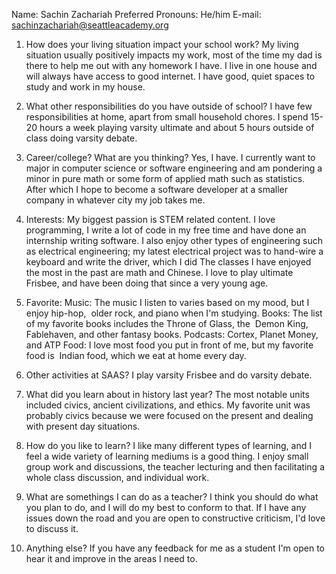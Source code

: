 Name: Sachin Zachariah
Preferred Pronouns: He/him
E-mail: sachinzachariah@seattleacademy.org

1. How does your living situation impact your school work?
My living situation usually positively impacts my work, most of the time my dad
is there to help me out with any homework I have. I live in one house and will
always have access to good internet. I have good, quiet spaces to study and 
work in my house.

2. What other responsibilities do you have outside of school?
I have few responsibilities at home, apart from small household chores. I spend
15-20 hours a week playing varsity ultimate and about 5 hours outside of class
doing varsity debate.

3. Career/college? What are you thinking?
Yes, I have. I currently want to major in computer science or software 
engineering and am pondering a minor in pure math or some form of applied math
such as statistics. After which I hope to become a software developer at a 
smaller company in whatever city my job takes me.

4. Interests:
My biggest passion is STEM related content. I love programming, I write a lot 
of code in my free time and have done an internship writing software. I also 
enjoy other types of engineering such as electrical engineering; my latest 
electrical project was to hand-wire a keyboard and write the driver, which I 
did The classes I have enjoyed the most in the past are math and Chinese. I love to 
play ultimate Frisbee, and have been doing that since a very young age.


5. Favorite:
    Music: The music I listen to varies based on my mood, but I enjoy hip-hop,
    ​       older rock, and piano when I'm studying.
    Books: The list of my favorite books includes the Throne of Glass, the 
    ​       Demon King, Fablehaven, and other fantasy books.
    Podcasts: Cortex, Planet Money, and ATP
    Food: I love most food you put in front of me, but my favorite food is 
    ​      Indian food, which we eat at home every day.

6. Other activities at SAAS?
I play varsity Frisbee and do varsity debate.

7. What did you learn about in history last year?
The most notable units included civics, ancient civilizations, and ethics. My
favorite unit was probably civics because we were focused on the present and 
dealing with present day situations. 

8. How do you like to learn?
I like many different types of learning, and I feel a wide variety of learning
mediums is a good thing. I enjoy small group work and discussions, the teacher
lecturing and then facilitating a whole class discussion, and individual work.

9. What are somethings I can do as a teacher?
I think you should do what you plan to do, and I will do my best to conform to
that. If I have any issues down the road and you are open to constructive
criticism, I'd love to discuss it. 

10. Anything else?
If you have any feedback for me as a student I'm open to hear it and improve
in the areas I need to.
